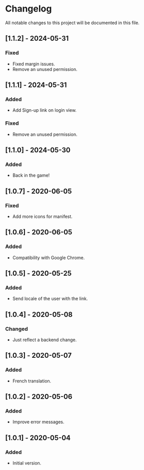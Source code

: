 # Changelog

All notable changes to this project will be documented in this file.

## [1.1.2] - 2024-05-31

### Fixed
- Fixed margin issues.
- Remove an unused permission.

## [1.1.1] - 2024-05-31

### Added

- Add Sign-up link on login view.

### Fixed
- Remove an unused permission.

## [1.1.0] - 2024-05-30

### Added

- Back in the game!

## [1.0.7] - 2020-06-05

### Fixed

- Add more icons for manifest.

## [1.0.6] - 2020-06-05

### Added

- Compatibility with Google Chrome.

## [1.0.5] - 2020-05-25

### Added

- Send locale of the user with the link.

## [1.0.4] - 2020-05-08

### Changed

- Just reflect a backend change.

## [1.0.3] - 2020-05-07

### Added

- French translation.

## [1.0.2] - 2020-05-06

### Added

- Improve error messages.

## [1.0.1] - 2020-05-04

### Added

- Initial version.
